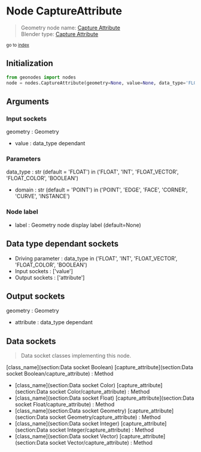 
# Node CaptureAttribute

> Geometry node name: [Capture Attribute](https://docs.blender.org/manual/en/latest/modeling/geometry_nodes/material/capture_attribute.html)<br>
  Blender type: [Capture Attribute](https://docs.blender.org/api/current/bpy.types.GeometryNodeCaptureAttribute.html)
  
<sub>go to [index](/docs/index.md)</sub>

## Initialization

```python
from geonodes import nodes
node = nodes.CaptureAttribute(geometry=None, value=None, data_type='FLOAT', domain='POINT', label=None)
```



## Arguments


### Input sockets

geometry : Geometry
- value : data_type dependant

### Parameters

data_type : str (default = 'FLOAT') in ('FLOAT', 'INT', 'FLOAT_VECTOR', 'FLOAT_COLOR', 'BOOLEAN')
- domain : str (default = 'POINT') in ('POINT', 'EDGE', 'FACE', 'CORNER', 'CURVE', 'INSTANCE')

### Node label

- label : Geometry node display label (default=None)

## Data type dependant sockets

- Driving parameter : data_type in ('FLOAT', 'INT', 'FLOAT_VECTOR', 'FLOAT_COLOR', 'BOOLEAN')
- Input sockets  : ['value']
- Output sockets : ['attribute']   
  
  

## Output sockets

geometry : Geometry
- attribute : data_type dependant

## Data sockets

> Data socket classes implementing this node.
  
[class_name](section:Data socket Boolean) [capture_attribute](section:Data socket Boolean/capture_attribute) : Method
- [class_name](section:Data socket Color) [capture_attribute](section:Data socket Color/capture_attribute) : Method
- [class_name](section:Data socket Float) [capture_attribute](section:Data socket Float/capture_attribute) : Method
- [class_name](section:Data socket Geometry) [capture_attribute](section:Data socket Geometry/capture_attribute) : Method
- [class_name](section:Data socket Integer) [capture_attribute](section:Data socket Integer/capture_attribute) : Method
- [class_name](section:Data socket Vector) [capture_attribute](section:Data socket Vector/capture_attribute) : Method
  
